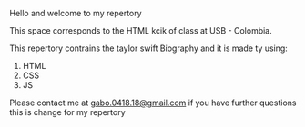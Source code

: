 Hello and welcome to my repertory

This space corresponds to the HTML kcik of class at USB - Colombia.

This repertory contrains the taylor swift Biography and it is made ty using:

1. HTML
2. CSS
3. JS

Please contact me at gabo.0418.18@gmail.com if you have further questions 
this is change for my repertory 
